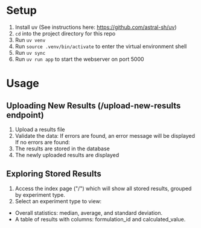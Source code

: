 # Setup
1. Install uv (See instructions here: https://github.com/astral-sh/uv)
2. `cd` into the project directory for this repo
3. Run `uv venv`
4. Run `source .venv/bin/activate` to enter the virtual environment shell 
5. Run `uv sync`
6. Run `uv run app` to start the webserver on port 5000

# Usage
## Uploading New Results (/upload-new-results endpoint)
1. Upload a results file
2. Validate the data:
If errors are found, an error message will be displayed
If no errors are found:
1. The results are stored in the database
2. The newly uploaded results are displayed
## Exploring Stored Results 
1. Access the index page ("/") which will show all stored results, grouped by experiment type.
2. Select an experiment type to view:
- Overall statistics: median, average, and standard deviation.
- A table of results with columns: formulation_id and calculated_value.
